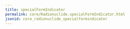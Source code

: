 ```yaml
---
title: specialFormIndicator
permalink: core/Radionuclide.specialFormIndicator.html
jsonid: core_radionuclide_specialformindicator
---
```

